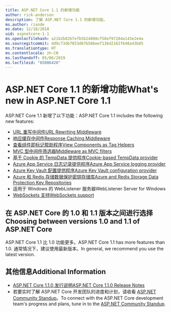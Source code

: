 ```yaml
---
title: ASP.NET Core 1.1 的新增功能
author: rick-anderson
description: 了解 ASP.NET Core 1.1 的新增功能。
ms.author: riande
ms.date: 12/18/2018
uid: aspnetcore-1.1
ms.openlocfilehash: a21b2b82bfefb5b24898cf58ef97284a143e2e4a
ms.sourcegitcommit: dd9c73db7853d87b566eef136d2162f648a43b85
ms.translationtype: HT
ms.contentlocale: zh-CN
ms.lasthandoff: 05/06/2019
ms.locfileid: "65086420"
---
```

# <a name="whats-new-in-aspnet-core-11"></a><span data-ttu-id="02845-103">ASP.NET Core 1.1 的新增功能</span><span class="sxs-lookup"><span data-stu-id="02845-103">What's new in ASP.NET Core 1.1</span></span>

<span data-ttu-id="02845-104">ASP.NET Core 1.1 新增了以下功能：</span><span class="sxs-lookup"><span data-stu-id="02845-104">ASP.NET Core 1.1 includes the following new features:</span></span>

- [<span data-ttu-id="02845-105">URL 重写中间件</span><span class="sxs-lookup"><span data-stu-id="02845-105">URL Rewriting Middleware</span></span>](xref:fundamentals/url-rewriting)
- [<span data-ttu-id="02845-106">响应缓存中间件</span><span class="sxs-lookup"><span data-stu-id="02845-106">Response Caching Middleware</span></span>](xref:performance/caching/middleware)
- [<span data-ttu-id="02845-107">查看组件即标记帮助程序</span><span class="sxs-lookup"><span data-stu-id="02845-107">View Components as Tag Helpers</span></span>](xref:mvc/views/view-components#invoking-a-view-component-as-a-tag-helper)
- [<span data-ttu-id="02845-108">MVC 型中间件筛选器</span><span class="sxs-lookup"><span data-stu-id="02845-108">Middleware as MVC filters</span></span>](xref:mvc/controllers/filters#using-middleware-in-the-filter-pipeline)
- [<span data-ttu-id="02845-109">基于 Cookie 的 TempData 提供程序</span><span class="sxs-lookup"><span data-stu-id="02845-109">Cookie-based TempData provider</span></span>](xref:fundamentals/app-state#tempdata)
- [<span data-ttu-id="02845-110">Azure App Service 日志记录提供程序</span><span class="sxs-lookup"><span data-stu-id="02845-110">Azure App Service logging provider</span></span>](xref:fundamentals/logging/index#azure-app-service-provider)
- [<span data-ttu-id="02845-111">Azure Key Vault 配置提供程序</span><span class="sxs-lookup"><span data-stu-id="02845-111">Azure Key Vault configuration provider</span></span>](xref:security/key-vault-configuration)
- [<span data-ttu-id="02845-112">Azure 和 Redis 存储数据保护密钥存储库</span><span class="sxs-lookup"><span data-stu-id="02845-112">Azure and Redis Storage Data Protection Key Repositories</span></span>](xref:security/data-protection/implementation/key-storage-providers#azure-and-redis)
- <span data-ttu-id="02845-113">适用于 Windows 的 WebListener 服务器</span><span class="sxs-lookup"><span data-stu-id="02845-113">WebListener Server for Windows</span></span>
- [<span data-ttu-id="02845-114">WebSockets 支持</span><span class="sxs-lookup"><span data-stu-id="02845-114">WebSockets support</span></span>](xref:fundamentals/websockets)

## <a name="choosing-between-versions-10-and-11-of-aspnet-core"></a><span data-ttu-id="02845-115">在 ASP.NET Core 的 1.0 和 1.1 版本之间进行选择</span><span class="sxs-lookup"><span data-stu-id="02845-115">Choosing between versions 1.0 and 1.1 of ASP.NET Core</span></span>

<span data-ttu-id="02845-116">ASP.NET Core 1.1 比 1.0 功能更多。</span><span class="sxs-lookup"><span data-stu-id="02845-116">ASP.NET Core 1.1 has more features than 1.0.</span></span> <span data-ttu-id="02845-117">通常情况下，建议使用最新版本。</span><span class="sxs-lookup"><span data-stu-id="02845-117">In general, we recommend you use the latest version.</span></span>

## <a name="additional-information"></a><span data-ttu-id="02845-118">其他信息</span><span class="sxs-lookup"><span data-stu-id="02845-118">Additional Information</span></span>

- [<span data-ttu-id="02845-119">ASP.NET Core 1.1.0 发行说明</span><span class="sxs-lookup"><span data-stu-id="02845-119">ASP.NET Core 1.1.0 Release Notes</span></span>](https://github.com/aspnet/Home/releases/tag/1.1.0)
- <span data-ttu-id="02845-120">若要实时了解 ASP.NET Core 开发团队的进度和计划，请收看 [ASP.NET Community Standup](https://live.asp.net/)。</span><span class="sxs-lookup"><span data-stu-id="02845-120">To connect with the ASP.NET Core development team's progress and plans, tune in to the [ASP.NET Community Standup](https://live.asp.net/).</span></span>

